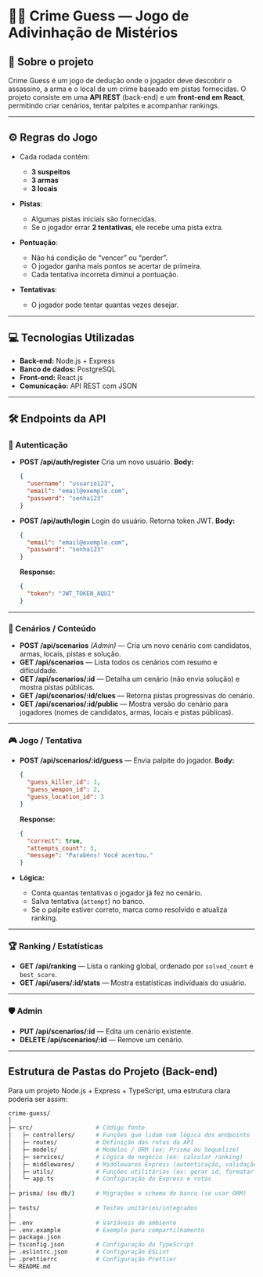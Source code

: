 # 🕵️‍♂️ Crime Guess — Jogo de Adivinhação de Mistérios

## 🎯 Sobre o projeto

Crime Guess é um jogo de dedução onde o jogador deve descobrir o assassino, a arma e o local de um crime baseado em pistas fornecidas. O projeto consiste em uma **API REST** (back-end) e um **front-end em React**, permitindo criar cenários, tentar palpites e acompanhar rankings.

---

## ⚙️ Regras do Jogo

- Cada rodada contém:

  - **3 suspeitos**
  - **3 armas**
  - **3 locais**

- **Pistas**:

  - Algumas pistas iniciais são fornecidas.
  - Se o jogador errar **2 tentativas**, ele recebe uma pista extra.

- **Pontuação**:

  - Não há condição de “vencer” ou “perder”.
  - O jogador ganha mais pontos se acertar de primeira.
  - Cada tentativa incorreta diminui a pontuação.

- **Tentativas**:

  - O jogador pode tentar quantas vezes desejar.

---

## 💻 Tecnologias Utilizadas

- **Back-end:** Node.js + Express
- **Banco de dados:** PostgreSQL
- **Front-end:** React.js
- **Comunicação:** API REST com JSON

---

## 🛠️ Endpoints da API

### 🔐 Autenticação

- **POST /api/auth/register**
  Cria um novo usuário.
  **Body:**

  ```json
  {
    "username": "usuario123",
    "email": "email@exemplo.com",
    "password": "senha123"
  }
  ```

- **POST /api/auth/login**
  Login do usuário. Retorna token JWT.
  **Body:**

  ```json
  {
    "email": "email@exemplo.com",
    "password": "senha123"
  }
  ```

  **Response:**

  ```json
  {
    "token": "JWT_TOKEN_AQUI"
  }
  ```

---

### 📝 Cenários / Conteúdo

- **POST /api/scenarios** _(Admin)_ — Cria um novo cenário com candidatos, armas, locais, pistas e solução.
- **GET /api/scenarios** — Lista todos os cenários com resumo e dificuldade.
- **GET /api/scenarios/:id** — Detalha um cenário (não envia solução) e mostra pistas públicas.
- **GET /api/scenarios/:id/clues** — Retorna pistas progressivas do cenário.
- **GET /api/scenarios/:id/public** — Mostra versão do cenário para jogadores (nomes de candidatos, armas, locais e pistas públicas).

---

### 🎮 Jogo / Tentativa

- **POST /api/scenarios/:id/guess** — Envia palpite do jogador.
  **Body:**

  ```json
  {
    "guess_killer_id": 1,
    "guess_weapon_id": 2,
    "guess_location_id": 3
  }
  ```

  **Response:**

  ```json
  {
    "correct": true,
    "attempts_count": 3,
    "message": "Parabéns! Você acertou."
  }
  ```

- **Lógica:**

  - Conta quantas tentativas o jogador já fez no cenário.
  - Salva tentativa (`attempt`) no banco.
  - Se o palpite estiver correto, marca como resolvido e atualiza ranking.

---

### 🏆 Ranking / Estatísticas

- **GET /api/ranking** — Lista o ranking global, ordenado por `solved_count` e `best_score`.
- **GET /api/users/:id/stats** — Mostra estatísticas individuais do usuário.

---

### 🛡️ Admin

- **PUT /api/scenarios/:id** — Edita um cenário existente.
- **DELETE /api/scenarios/:id** — Remove um cenário.

---

## Estrutura de Pastas do Projeto (Back-end)

Para um projeto Node.js + Express + TypeScript, uma estrutura clara poderia ser assim:

```bash
crime-guess/
│
├─ src/                  # Código fonte
│   ├─ controllers/      # Funções que lidam com lógica dos endpoints
│   ├─ routes/           # Definição das rotas da API
│   ├─ models/           # Modelos / ORM (ex: Prisma ou Sequelize)
│   ├─ services/         # Lógica de negócio (ex: calcular ranking)
│   ├─ middlewares/      # Middlewares Express (autenticação, validação)
│   ├─ utils/            # Funções utilitárias (ex: gerar id, formatar datas)
│   └─ app.ts            # Configuração do Express e rotas
│
├─ prisma/ (ou db/)      # Migrações e schema do banco (se usar ORM)
│
├─ tests/                # Testes unitários/integrados
│
├─ .env                  # Variáveis de ambiente
├─ .env.example          # Exemplo para compartilhamento
├─ package.json
├─ tsconfig.json         # Configuração do TypeScript
├─ .eslintrc.json        # Configuração ESLint
├─ .prettierrc           # Configuração Prettier
└─ README.md

```
